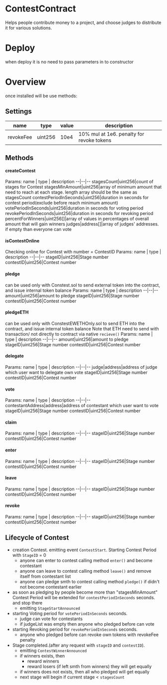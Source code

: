# ContestContract
Helps people contribute money to a project, and choose judges to distribute it for various solutions.

# Deploy
when deploy it is no need to pass parameters in to constructor

# Overview
once installed will be use methods:

## Settings
name|type|value|description
--|--|--|--
revokeFee|uint256|10e4|10% mul at 1e6. penalty for revoke tokens

## Methods
#### createContest
Params:
name  | type | description
--|--|--
stagesCount|uint256|count of stages for Contest
stagesMinAmount|uint256|array of minimum amount that need to reach at each stage. length array should be the same as stagesCount
contestPeriodInSeconds|uint256|duration in seconds  for contest period(exclude before reach minimum amount)
votePeriodInSeconds|uint256|duration in seconds  for voting period
revokePeriodInSeconds|uint256|duration in seconds  for revoking period
percentForWinners|uint256[]|array of values in percentages of overall amount that will gain winners
judges|address[]|array of judges' addresses. if empty than everyone can vote

#### isContestOnline
Checking online for Contest with number = ContestID
Params:
name  | type | description
--|--|--
stageID|uint256|Stage number
contestID|uint256|Contest number

#### pledge
can be used only with Constest.sol to send external token into the contract, and issue internal token balance
Params:
name  | type | description
--|--|--
amount|uint256|amount to pledge
stageID|uint256|Stage number
contestID|uint256|Contest number

#### pledgeETH
can be used only with ConstestEWETHOnly.sol to send ETH into the contract, and issue internal token balance
Note that ETH need to send with transaction/ not directly to contract via native `recieve()`
Params:
name  | type | description
--|--|--
amount|uint256|amount to pledge
stageID|uint256|Stage number
contestID|uint256|Contest number
    
#### delegate
Params:
name  | type | description
--|--|--
judge|address|address of judge which user want to delegate own vote
stageID|uint256|Stage number
contestID|uint256|Contest number

#### vote
Params:
name  | type | description
--|--|--
contestantAddress|address|address of contestant which user want to vote
stageID|uint256|Stage number
contestID|uint256|Contest number

#### claim
Params:
name  | type | description
--|--|--
stageID|uint256|Stage number
contestID|uint256|Contest number

#### enter
Params:
name  | type | description
--|--|--
stageID|uint256|Stage number
contestID|uint256|Contest number

#### leave
Params:
name  | type | description
--|--|--
stageID|uint256|Stage number
contestID|uint256|Contest number

#### revoke
Params:
name  | type | description
--|--|--
stageID|uint256|Stage number
contestID|uint256|Contest number

## Lifecycle of Contest
* creation Contest.  emitting event `ContestStart`. Starting Contest Period with `StageID` = 0
    * anyone can enter to contest calling method `enter()` and become contestant
    * anyone can leave to contest calling method `leave()` and remove itself from contestant list
    * anyone can pledge smth to contest calling method `pledge()` if didn't not become contestant earlier
* as soon as pledging by people become more than "stagesMinAmount" Contest Period will be extended for `contestPeriodInSeconds` seconds. and stop there
    * emitting `StageStartAnnounced`
* starting Voting period for `votePeriodInSeconds` seconds.
    * judge can vote for contestants
    * if judgeList was empty then anyone who pledged before can vote
* starting Revoking period for `revokePeriodInSeconds` seconds.
    * anyone who pledged before can revoke own tokens with revokeFee penalty
* Stage completed.(after any request with `stageID` and `contestID`).
    * emitting `ContestWinnerAnnounced`
    * if winners exists, then
        * reward winners
        * reward losers (if left smth from winners) they will get equally
    * if winners does not exists, then all who pledged will get equally
    * next stage will begin if current stage < `stagesCount`

